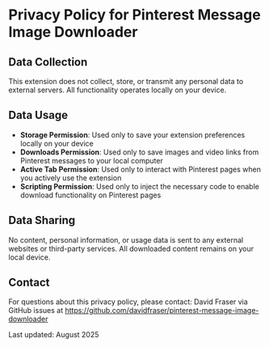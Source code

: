# Privacy Policy for Pinterest Message Image Downloader

## Data Collection
This extension does not collect, store, or transmit any personal data to external servers. All functionality operates locally on your device.

## Data Usage
- **Storage Permission**: Used only to save your extension preferences locally on your device
- **Downloads Permission**: Used only to save images and video links from Pinterest messages to your local computer
- **Active Tab Permission**: Used only to interact with Pinterest pages when you actively use the extension
- **Scripting Permission**: Used only to inject the necessary code to enable download functionality on Pinterest pages

## Data Sharing
No content, personal information, or usage data is sent to any external websites or third-party services. All downloaded content remains on your local device.

## Contact
For questions about this privacy policy, please contact: David Fraser via GitHub issues at https://github.com/davidfraser/pinterest-message-image-downloader

Last updated: August 2025